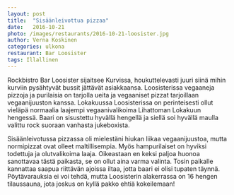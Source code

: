 ```yaml
---
layout: post
title:  "Sisäänleivottua pizzaa"
date:   2016-10-21
photo: /images/restaurants/2016-10-21-loosister.jpg
author: Verna Koskinen
categories: ulkona
restaurant: Bar Loosister
tags: Illallinen
---
```


Rockbistro Bar Loosister sijaitsee Kurvissa, houkuttelevasti juuri siinä mihin kurviin pysähtyvät bussit jättävät asiakkaansa. Loosisterissa vegaaneja pizzoja ja purilaisia on tarjolla ueita ja vegaaniset pizzat tarjoillaan vegaanijuuston kanssa. Lokakuussa Loosisterissa on perinteisesti ollut vieläpä normaalia laajempi vegaanivalikoima Lihattoman Lokakuun hengessä. Baari on sisustettu hyvällä hengellä ja siellä soi hyvällä maulla valittu rock suoraan vanhasta jukeboxista.

Sisäänleivotussa pizzassa oli mielestäni hiukan liikaa vegaanijuustoa, mutta normipizzat ovat olleet maltillisempia. Myös hampurilaiset on hyviksi todettuja ja olutvalikoima laaja. Oikeastaan en keksi paljoa huonoa sanottavaa tästä paikasta, se on ollut aina varma valinta. Tosin paikalle kannattaa saapua riittävän ajoissa iltaa, jotta baari ei olisi tupaten täynnä. Pöytävarauksia ei voi tehdä, mutta Loosisterin alakerrassa on 16 hengen tilaussauna, jota joskus on kyllä pakko ehtiä kokeilemaan!
